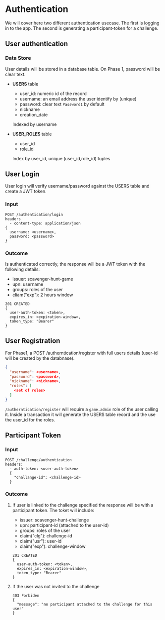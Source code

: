 # Authentication

We will cover here two different authentication usecase. The first is logging in to the app. The second is generating a participant-token for a challenge.

## User authentication

### Data Store

User details will be stored in a database table. On Phase 1, password will be clear text.

- **USERS** table
  - user_id: numeric id of the record
  - username: an email address the user identify by (unique)
  - password: clear text `Password1` by default
  - nickname
  - creation_date

  Indexed by username

- **USER_ROLES** table
  - user_id
  - role_id

  Index by user_id, unique (user_id,role_id) tuples


## User Login

User login will verify username/password against the USERS table and create a JWT token.

### Input
```
POST /authentication/login
headers
  - content-type: application/json
{
  username: <username>,
  password: <password>
}
```

### Outcome
Is authenticated correctly, the response will be a JWT token with the following details:

  - issuer: scavenger-hunt-game
  - upn: username
  - groups: roles of the user
  - cliam("exp"): 2 hours window

```
201 CREATED
{
  user-auth-token: <token>,
  expires_in: <expiration-window>,
  token_type: "Bearer"
}
```


## User Registration
For Phase1, a POST /autherntication/register with full users details (user-id will be created by the databnase).
```json
{
  "username": <username>,
  "password": <password>,
  "nickname": <nickname>,
  "roles": [
    <set of roles>
  ]
}
```
`/autherntication/register` will require a `game.admin` role of the user calling it. Inside a transaction it will generate the USERS table record and the use the user_id for the roles.


## Participant Token

### Input
```
POST /challenge/authentication
headers:
  - auth-token: <user-auth-token>
  {
    "challange-id": <challenge-id>
  }
```

### Outcome
  1. If user is linked to the challenge specified the response will be with a participant token.
     The toket will include:
     - issuer: scavenger-hunt-challenge
     - upn: participant-id (attached to the user-id)
     - groups: roles of the user
     - claim("clg"): challenge-id
     - claim("usr"): user-id
     - claim("exp"): challenge-window

     ```
     201 CREATED
     {
       user-auth-token: <token>,
       expires_in: <expiration-window>,
       token_type: "Bearer"
     }
     ```
  2. If the user was not invited to the challenge
     ```
     403 Forbiden
     {
       "message": "no participant attached to the challenge for this user"
     }
     ```
